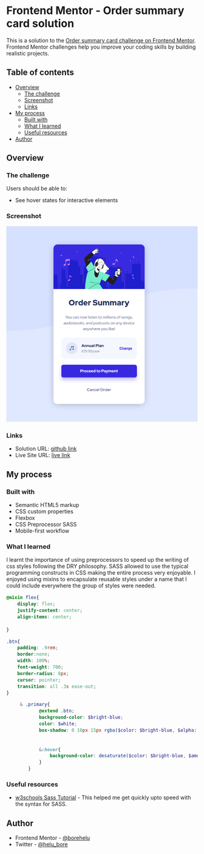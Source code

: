 # Frontend Mentor - Order summary card solution

This is a solution to the [Order summary card challenge on Frontend Mentor](https://www.frontendmentor.io/challenges/order-summary-component-QlPmajDUj). Frontend Mentor challenges help you improve your coding skills by building realistic projects. 

## Table of contents

- [Overview](#overview)
  - [The challenge](#the-challenge)
  - [Screenshot](#screenshot)
  - [Links](#links)
- [My process](#my-process)
  - [Built with](#built-with)
  - [What I learned](#what-i-learned)
  - [Useful resources](#useful-resources)
- [Author](#author)




## Overview

### The challenge

Users should be able to:

- See hover states for interactive elements

### Screenshot

![](./screenshot.png)


### Links

- Solution URL: [github link](https://github.com/borehelu/order-summary-component)
- Live Site URL: [live link](https://your-live-site-url.com)

## My process

### Built with

- Semantic HTML5 markup
- CSS custom properties
- Flexbox
- CSS Preprocessor SASS
- Mobile-first workflow




### What I learned

I learnt the importance of using preprocessors to speed up the writing of css styles following the DRY philosophy. SASS allowed to use the typical programming constructs in CSS making the entire process very enjoyable. I enjoyed using mixins to encapsulate reusable styles under a name that I could include everywhere the group of styles were needed.




```scss
@mixin flex{
    display: flex;
    justify-content: center;
    align-items: center;
    
}
```

```scss
.btn{
    padding: .9rem;
    border:none;
    width: 100%;
    font-weight: 700;
    border-radius: 8px;
    cursor: pointer;
    transition: all .3s ease-out;
}

```

```scss
     & .primary{
            @extend .btn;
            background-color: $bright-blue;
            color: $white;
            box-shadow: 0 10px 15px rgba($color: $bright-blue, $alpha: 0.3);
            

            &:hover{
                background-color: desaturate($color: $bright-blue, $amount: 25%);
            }
        }
```






### Useful resources

- [w3schools Sass Tutorial](https://www.w3schools.com/sass/default.php) - This helped me get quickly upto speed with the syntax for SASS.




## Author


- Frontend Mentor - [@borehelu](https://www.frontendmentor.io/profile/borehelu)
- Twitter - [@helu_bore](https://www.twitter.com/helu_bore)




